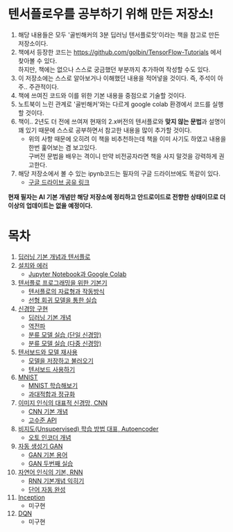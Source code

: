 # 텐서플로우를 공부하기 위해 만든 저장소!

1. 해당 내용들은 모두 '골빈해커의 3분 딥러닝 텐서플로맛'이라는 책을 참고로 만든 저장소이다.
2. 책에서 등장한 코드는 https://github.com/golbin/TensorFlow-Tutorials 에서 찾아볼 수 있다.   
   하지만, 책에는 없으나 스스로 궁금했던 부분까지 추가하여 작성할 수도 있다.
3. 이 저장소에는 스스로 알아보거나 이해했던 내용을 적어넣을 것이다. 즉, 주석이 아주.. 주관적이다.
4. 책에 쓰여진 코드와 이를 위한 기본 내용을 중점으로 기술할 것이다.
5. 노트북이 느린 관계로 '골빈해커'와는 다르게 google colab 환경에서 코드를 실행할 것이다.
6. 책이.. 2년도 더 전에 쓰여져 현재의 2.x버전의 텐서플로와 **맞지 않는 문법**과 설명이 꽤 있기 때문에 스스로 공부하면서 참고한 내용을 많이 추가할 것이다.
    + 위의 사항 때문에 오히려 이 책을 비추천하는데 책을 이미 사기도 하였고 내용을 한번 훑어보는 겸 보고있다.   
      구버전 문법을 배우는 격이니 만약 비전공자라면 책을 사지 말것을 강력하게 권고한다.
7. 해당 저장소에서 볼 수 있는 ipynb코드는 필자의 구글 드라이브에도 똑같이 있다. 
    + [구글 드라이브 공유 링크](https://drive.google.com/drive/folders/1CvTsZd4tNENO6k4czETr83W6NcHF1gp6?usp=sharing)

**현재 필자는 AI 기본 개념만 해당 저장소에 정리하고 안드로이드로 전향한 상태이므로 더 이상의 업데이트는 없을 예정이다.**

# 목차

1. [딥러닝 기본 개념과 텐서플로](https://github.com/ii200400/Tensorflow_Tutorial/tree/master/01%20-%20Why%20TensorFlow)
2. [설치와 에러](https://github.com/ii200400/Tensorflow_Tutorial/tree/master/02%20-%20Preparation)
    + [Jupyter Notebook과 Google Colab](https://github.com/ii200400/Tensorflow_Tutorial/tree/master/02%20-%20Preparation#jupyter-notebook%EA%B3%BC-google-colab)
3. [텐서플로 프로그래밍을 위한 기본기](https://github.com/ii200400/Tensorflow_Tutorial/tree/master/03%20-%20TensorFlow%20Basic)
    + [텐서플로의 자료형과 작동방식](https://github.com/ii200400/Tensorflow_Tutorial/tree/master/03%20-%20TensorFlow%20Basic#%ED%85%90%EC%84%9C%ED%94%8C%EB%A1%9C%EC%9D%98-%EC%9E%90%EB%A3%8C%ED%98%95%EA%B3%BC-%EC%9E%91%EB%8F%99%EB%B0%A9%EC%8B%9D)
    + [선형 회귀 모델을 통한 실습](https://github.com/ii200400/Tensorflow_Tutorial/tree/master/03%20-%20TensorFlow%20Basic#%EC%84%A0%ED%98%95-%ED%9A%8C%EA%B7%80-%EB%AA%A8%EB%8D%B8%EC%9D%84-%ED%86%B5%ED%95%9C-%EC%8B%A4%EC%8A%B5)
4. [신경망 구현](https://github.com/ii200400/Tensorflow_Tutorial/tree/master/04%20-%20Neural%20Network%20Basic)
    + [딥러닝 기본 개념](https://github.com/ii200400/Tensorflow_Tutorial/tree/master/04%20-%20Neural%20Network%20Basic#%EB%94%A5%EB%9F%AC%EB%8B%9D-%EA%B8%B0%EB%B3%B8-%EA%B0%9C%EB%85%90)
    + [역전파](https://github.com/ii200400/Tensorflow_Tutorial/tree/master/04%20-%20Neural%20Network%20Basic#%EC%97%AD%EC%A0%84%ED%8C%8C)
    + [분류 모델 실습 (단일 신경망)](https://github.com/ii200400/Tensorflow_Tutorial/tree/master/04%20-%20Neural%20Network%20Basic#%EB%B6%84%EB%A5%98-%EB%AA%A8%EB%8D%B8-%EC%8B%A4%EC%8A%B5-%EB%8B%A8%EC%9D%BC-%EC%8B%A0%EA%B2%BD%EB%A7%9D)
    + [분류 모델 실습 (다중 신경망)](https://github.com/ii200400/Tensorflow_Tutorial/tree/master/04%20-%20Neural%20Network%20Basic#%EB%B6%84%EB%A5%98-%EB%AA%A8%EB%8D%B8-%EC%8B%A4%EC%8A%B5-%EB%8B%A4%EC%A4%91-%EC%8B%A0%EA%B2%BD%EB%A7%9D)
5. [텐서보드와 모델 재사용](https://github.com/ii200400/Tensorflow_Tutorial/tree/master/05%20-%20TensorBoard%2C%20Saver)
    + [모델을 저장하고 불러오기](https://github.com/ii200400/Tensorflow_Tutorial/tree/master/05%20-%20TensorBoard%2C%20Saver#%EB%AA%A8%EB%8D%B8%EC%9D%84-%EC%A0%80%EC%9E%A5%ED%95%98%EA%B3%A0-%EB%B6%88%EB%9F%AC%EC%98%A4%EA%B8%B0)
    + [텐서보드 사용하기](https://github.com/ii200400/Tensorflow_Tutorial/tree/master/05%20-%20TensorBoard%2C%20Saver#%ED%85%90%EC%84%9C%EB%B3%B4%EB%93%9C-%EC%82%AC%EC%9A%A9%ED%95%98%EA%B8%B0)
6. [MNIST](https://github.com/ii200400/Tensorflow_Tutorial/tree/master/06%20-%20MNIST)
    + [MNIST 학습해보기](https://github.com/ii200400/Tensorflow_Tutorial/tree/master/06%20-%20MNIST#mnist-%ED%95%99%EC%8A%B5%ED%95%B4%EB%B3%B4%EA%B8%B0)
    + [과대적합과 정규화](https://github.com/ii200400/Tensorflow_Tutorial/tree/master/06%20-%20MNIST#%EA%B3%BC%EB%8C%80%EC%A0%81%ED%95%A9%EA%B3%BC-%EC%A0%95%EA%B7%9C%ED%99%94)
7. [이미지 인식의 대표적 신경망, CNN](https://github.com/ii200400/Tensorflow_Tutorial/tree/master/07%20-%20CNN)
    + [CNN 기본 개념](https://github.com/ii200400/Tensorflow_Tutorial/tree/master/07%20-%20CNN#cnn-%EA%B8%B0%EB%B3%B8-%EA%B0%9C%EB%85%90)
    + [고수준 API](https://github.com/ii200400/Tensorflow_Tutorial/tree/master/07%20-%20CNN#%EA%B3%A0%EC%88%98%EC%A4%80-api)
8. [비지도(Unsupervised) 학습 방법 대표, Autoencoder](https://github.com/ii200400/Tensorflow_Tutorial/tree/master/08%20-%20Autoencoder)
    + [오토 인코더 개념](https://github.com/ii200400/Tensorflow_Tutorial/tree/master/08%20-%20Autoencoder#%EC%98%A4%ED%86%A0-%EC%9D%B8%EC%BD%94%EB%8D%94-%EA%B0%9C%EB%85%90)
9. [자동 생성기 GAN](https://github.com/ii200400/Tensorflow_Tutorial/tree/master/09%20-%20GAN)
    + [GAN 기본 용어](https://github.com/ii200400/Tensorflow_Tutorial/tree/master/09%20-%20GAN#gan-%EA%B8%B0%EB%B3%B8-%EC%9A%A9%EC%96%B4)
    + [GAN 두번째 실습](https://github.com/ii200400/Tensorflow_Tutorial/tree/master/09%20-%20GAN#gan-%EB%91%90%EB%B2%88%EC%A7%B8-%EC%8B%A4%EC%8A%B5)
10. [자연어 인식의 기본, RNN](https://github.com/ii200400/Tensorflow_Tutorial/tree/master/10%20-%20RNN)
    + [RNN 기본개념 익히기](https://github.com/ii200400/Tensorflow_Tutorial/tree/master/10%20-%20RNN#rnn-%EA%B8%B0%EB%B3%B8%EA%B0%9C%EB%85%90-%EC%9D%B5%ED%9E%88%EA%B8%B0)
    + [단어 자동 완성](https://github.com/ii200400/Tensorflow_Tutorial/tree/master/10%20-%20RNN#%EB%8B%A8%EC%96%B4-%EC%9E%90%EB%8F%99-%EC%99%84%EC%84%B1)
11. [Inception]() 
    + 미구현
13. [DQN]() 
    + 미구현
